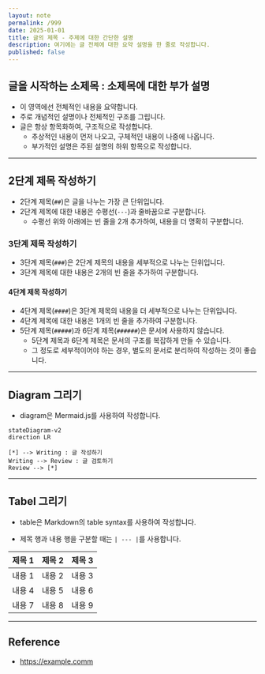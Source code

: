 ```yaml
---
layout: note
permalink: /999
date: 2025-01-01
title: 글의 제목 - 주제에 대한 간단한 설명
description: 여기에는 글 전체에 대한 요약 설명을 한 줄로 작성합니다.
published: false
---
```



## 글을 시작하는 소제목 : 소제목에 대한 부가 설명

- 이 영역에선 전체적인 내용을 요약합니다.
- 주로 개념적인 설명이나 전체적인 구조를 그립니다.
- 글은 항상 항목화하여, 구조적으로 작성합니다.
    - 추상적인 내용이 먼저 나오고, 구체적인 내용이 나중에 나옵니다.
    - 부가적인 설명은 주된 설명의 하위 항목으로 작성합니다.


---


## 2단계 제목 작성하기

- 2단계 제목(`##`)은 글을 나누는 가장 큰 단위입니다.
- 2단계 제목에 대한 내용은 수평선(`---`)과 줄바꿈으로 구분합니다.
    - 수평선 위와 아래에는 빈 줄을 2개 추가하여, 내용을 더 명확히 구분합니다.


### 3단계 제목 작성하기

- 3단계 제목(`###`)은 2단계 제목의 내용을 세부적으로 나누는 단위입니다.
- 3단계 제목에 대한 내용은 2개의 빈 줄을 추가하여 구분합니다.

#### 4단계 제목 작성하기

- 4단계 제목(`####`)은 3단계 제목의 내용을 더 세부적으로 나누는 단위입니다.
- 4단계 제목에 대한 내용은 1개의 빈 줄을 추가하여 구분합니다.
- 5단계 제목(`#####`)과 6단계 제목(`######`)은 문서에 사용하지 않습니다.
    - 5단계 제목과 6단계 제목은 문서의 구조를 복잡하게 만들 수 있습니다.
    - 그 정도로 세부적이어야 하는 경우, 별도의 문서로 분리하여 작성하는 것이 좋습니다.


---


## Diagram 그리기

- diagram은 Mermaid.js를 사용하여 작성합니다.

```mermaid
stateDiagram-v2
direction LR

[*] --> Writing : 글 작성하기
Writing --> Review : 글 검토하기
Review --> [*]
```


---


## Tabel 그리기

- table은 Markdown의 table syntax를 사용하여 작성합니다.

- 제목 행과 내용 행을 구분할 때는 `| --- |`를 사용합니다.

| 제목 1 | 제목 2 | 제목 3 |
| --- | --- | --- |
| 내용 1 | 내용 2 | 내용 3 |
| 내용 4 | 내용 5 | 내용 6 |
| 내용 7 | 내용 8 | 내용 9 |


---


## Reference

- <https://example.comm>
